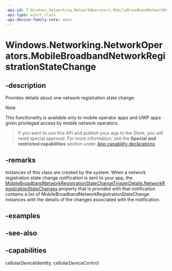 ```yaml
---
-api-id: T:Windows.Networking.NetworkOperators.MobileBroadbandNetworkRegistrationStateChange
-api-type: winrt class
-api-device-family-note: xbox
---
```


<!-- Class syntax.
public class MobileBroadbandNetworkRegistrationStateChange : Windows.Networking.NetworkOperators.IMobileBroadbandNetworkRegistrationStateChange
-->

# Windows.Networking.NetworkOperators.MobileBroadbandNetworkRegistrationStateChange

## -description
Provides details about one network registration state change.

> [!NOTE]
> This functionality is available only to mobile operator apps and UWP apps given privileged access by mobile network operators.


> If you want to use this API and publish your app to the Store, you will need special approval. For more information, see the **Special and restricted capabilities** section under [App capability declarations](/windows/uwp/packaging/app-capability-declarations). 

## -remarks
Instances of this class are created by the system. When a network registration state change notification is sent to your app, the [MobileBroadbandNetworkRegistrationStateChangeTriggerDetails.NetworkRegistrationStateChanges](mobilebroadbandnetworkregistrationstatechangetriggerdetails_networkregistrationstatechanges.md) property that is provided with that notification contains a list of MobileBroadbandNetworkRegistrationStateChange instances with the details of the changes associated with the notification.

## -examples

## -see-also

## -capabilities
cellularDeviceIdentity, cellularDeviceControl
